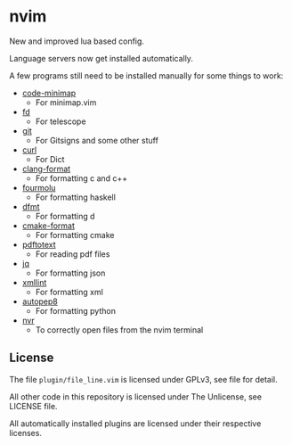 # nvim

New and improved lua based config.

Language servers now get installed automatically.

A few programs still need to be installed manually for some things to work:

* [code-minimap](https://github.com/wfxr/code-minimap)
    * For minimap.vim
* [fd](https://github.com/sharkdp/fd)
    * For telescope
* [git](https://git-scm.com/)
    * For Gitsigns and some other stuff
* [curl](https://curl.se/)
    * For Dict
* [clang-format](https://clang.llvm.org/docs/ClangFormat.html)
    * For formatting c and c++
* [fourmolu](https://github.com/fourmolu/fourmolu)
    * For formatting haskell
* [dfmt](https://github.com/dlang-community/dfmt)
    * For formatting d
* [cmake-format](https://github.com/cheshirekow/cmake_format)
    * For formatting cmake
* [pdftotext](https://www.xpdfreader.com/pdftotext-man.html)
    * For reading pdf files
* [jq](https://stedolan.github.io/jq/)
    * For formatting json
* [xmllint](https://xmllint.com/)
    * For formatting xml
* [autopep8](https://pypi.org/project/autopep8/)
    * For formatting python
* [nvr](https://github.com/mhinz/neovim-remote)
  * To correctly open files from the nvim terminal


## License

The file `plugin/file_line.vim` is licensed under GPLv3, see file for detail.

All other code in this repository is licensed under The Unlicense, see LICENSE
file.

All automatically installed plugins are licensed under their respective
licenses.

